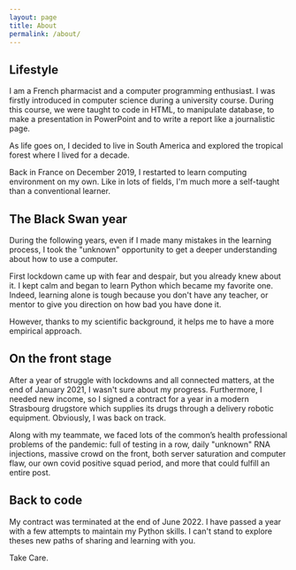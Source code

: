 ```yaml
---
layout: page
title: About
permalink: /about/
---
```

## Lifestyle

I am a French pharmacist and a computer programming enthusiast.
I was firstly introduced in computer science during a university course. During this course, we were taught to code in HTML, to manipulate database, to make a presentation in PowerPoint and to write a report like a journalistic page.

As life goes on, I decided to live in South America and explored the tropical forest where I lived for a decade.

Back in France on December 2019, I restarted to learn computing environment on my own. Like in lots of fields, I'm much more a self-taught than a conventional learner.

## The Black Swan year

During the following years, even if I made many mistakes in the learning process, I took the "unknown" opportunity to get a deeper understanding about how to use a computer.

First lockdown came up with fear and despair, but you already knew about it. I kept calm and began to learn Python which became my favorite one. Indeed, learning alone is tough because you don't have any teacher, or mentor to give you direction on how bad you have done it.

However, thanks to my scientific background, it helps me to have a more empirical approach.

## On the front stage

After a year of struggle with lockdowns and all connected matters, at the end of January 2021, I wasn't sure about my progress. Furthermore, I needed new income, so I signed a contract for a year in a modern Strasbourg drugstore which supplies its drugs through a delivery robotic equipment. Obviously, I was back on track.

Along with my teammate, we faced lots of the common’s health professional problems of the pandemic: full of testing in a row, daily "unknown" RNA injections, massive crowd on the front, both server saturation and computer flaw, our own covid positive squad period, and more that could fulfill an entire post.

## Back to code

My contract was terminated at the end of June 2022. I have passed a year with a few attempts to maintain my Python skills. 
I can't stand to explore theses new paths of sharing and learning with you.

Take Care.
